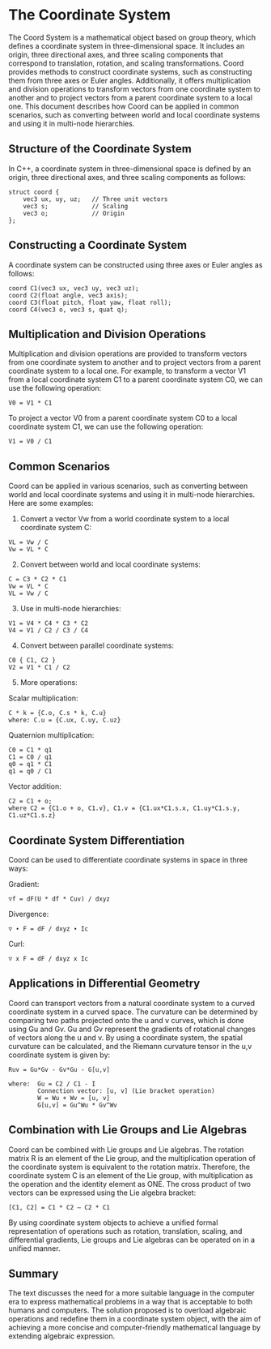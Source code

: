 # The Coordinate System
The Coord System is a mathematical object based on group theory, which defines a coordinate system in three-dimensional space. It includes an origin, three directional axes, and three scaling components that correspond to translation, rotation, and scaling transformations. Coord provides methods to construct coordinate systems, such as constructing them from three axes or Euler angles. Additionally, it offers multiplication and division operations to transform vectors from one coordinate system to another and to project vectors from a parent coordinate system to a local one. This document describes how Coord can be applied in common scenarios, such as converting between world and local coordinate systems and using it in multi-node hierarchies.

## Structure of the Coordinate System

In C++, a coordinate system in three-dimensional space is defined by an origin, three directional axes, and three scaling components as follows:

```
struct coord {
    vec3 ux, uy, uz;   // Three unit vectors
    vec3 s;            // Scaling
    vec3 o;            // Origin
};
```

## Constructing a Coordinate System

A coordinate system can be constructed using three axes or Euler angles as follows:

```
coord C1(vec3 ux, vec3 uy, vec3 uz);
coord C2(float angle, vec3 axis); 
coord C3(float pitch, float yaw, float roll);
coord C4(vec3 o, vec3 s, quat q); 
```

## Multiplication and Division Operations

Multiplication and division operations are provided to transform vectors from one coordinate system to another and to project vectors from a parent coordinate system to a local one. For example, to transform a vector V1 from a local coordinate system C1 to a parent coordinate system C0, we can use the following operation:

```
V0 = V1 * C1
```

To project a vector V0 from a parent coordinate system C0 to a local coordinate system C1, we can use the following operation:

```
V1 = V0 / C1
```

## Common Scenarios

Coord can be applied in various scenarios, such as converting between world and local coordinate systems and using it in multi-node hierarchies. Here are some examples:

1. Convert a vector Vw from a world coordinate system to a local coordinate system C:

```
VL = Vw / C   
Vw = VL * C 
```

2. Convert between world and local coordinate systems:

```
C = C3 * C2 * C1
Vw = VL * C
VL = Vw / C
```

3. Use in multi-node hierarchies:

```
V1 = V4 * C4 * C3 * C2 
V4 = V1 / C2 / C3 / C4
```

4. Convert between parallel coordinate systems:

```
C0 { C1, C2 }
V2 = V1 * C1 / C2
```

5. More operations:

Scalar multiplication:

```
C * k = {C.o, C.s * k, C.u}
where: C.u = {C.ux, C.uy, C.uz}
```

Quaternion multiplication:

```
C0 = C1 * q1 
C1 = C0 / q1
q0 = q1 * C1
q1 = q0 / C1
```

Vector addition:

```
C2 = C1 + o;
where C2 = {C1.o + o, C1.v}, C1.v = {C1.ux*C1.s.x, C1.uy*C1.s.y, C1.uz*C1.s.z}
```

## Coordinate System Differentiation

Coord can be used to differentiate coordinate systems in space in three ways:

Gradient: 

```
▽f = dF(U * df * Cuv) / dxyz
```

Divergence:

```
▽ ∙ F = dF / dxyz ∙ Ic
```

Curl:

```
▽ x F = dF / dxyz x Ic
```

## Applications in Differential Geometry

Coord can transport vectors from a natural coordinate system to a curved coordinate system in a curved space. The curvature can be determined by comparing two paths projected onto the u and v curves, which is done using Gu and Gv. Gu and Gv represent the gradients of rotational changes of vectors along the u and v. By using a coordinate system, the spatial curvature can be calculated, and the Riemann curvature tensor in the u,v coordinate system is given by:

```
Ruv = Gu*Gv - Gv*Gu - G[u,v]

where:  Gu = C2 / C1 - I
        Connection vector: [u, v] (Lie bracket operation)
        W = Wu + Wv = [u, v]
        G[u,v] = Gu^Wu * Gv^Wv
```
## Combination with Lie Groups and Lie Algebras

Coord can be combined with Lie groups and Lie algebras. The rotation matrix R is an element of the Lie group, and the multiplication operation of the coordinate system is equivalent to the rotation matrix. Therefore, the coordinate system C is an element of the Lie group, with multiplication as the operation and the identity element as ONE. The cross product of two vectors can be expressed using the Lie algebra bracket:  
```
[C1, C2] = C1 * C2 – C2 * C1
```
By using coordinate system objects to achieve a unified formal representation of operations such as rotation, translation, scaling, and differential gradients, Lie groups and Lie algebras can be operated on in a unified manner.

## Summary

The text discusses the need for a more suitable language in the computer era to express mathematical problems in a way that is acceptable to both humans and computers. The solution proposed is to overload algebraic operations and redefine them in a coordinate system object, with the aim of achieving a more concise and computer-friendly mathematical language by extending algebraic expression.
